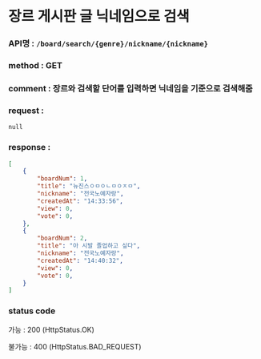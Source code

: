 # 장르 게시판 글 닉네임으로 검색
### API명 : `/board/search/{genre}/nickname/{nickname}`

### method : GET

### comment : 장르와 검색할 단어를 입력하면 닉네임을 기준으로 검색해줌

### request :
    null

### response :
~~~json
[
    {
        "boardNum": 1,
        "title": "뉴진스ㅇㅁㅇㄴㅁㅇㅈㅁ",
        "nickname": "전국노예자랑",
        "createdAt": "14:33:56",
        "view": 0,
        "vote": 0,
    },
    {
        "boardNum": 2,
        "title": "아 시발 졸업하고 싶다",
        "nickname": "전국노예자랑",
        "createdAt": "14:40:32",
        "view": 0,
        "vote": 0,
    }
]
~~~

### status code
가능 : 200 (HttpStatus.OK)

불가능 : 400 (HttpStatus.BAD_REQUEST)